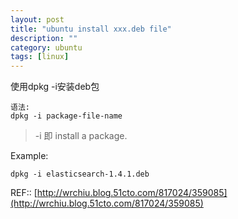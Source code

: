 ```yaml
---
layout: post
title: "ubuntu install xxx.deb file"
description: ""
category: ubuntu
tags: [linux]
---
```



使用dpkg -i安装deb包

```
语法:
dpkg -i package-file-name
```
> -i 即 install a package.

Example:

```
dpkg -i elasticsearch-1.4.1.deb
```


REF::
[http://wrchiu.blog.51cto.com/817024/359085](http://wrchiu.blog.51cto.com/817024/359085)